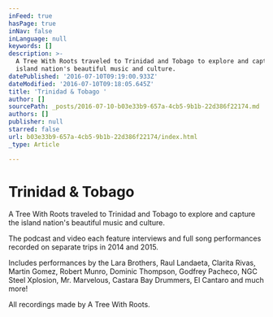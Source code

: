 ```yaml
---
inFeed: true
hasPage: true
inNav: false
inLanguage: null
keywords: []
description: >-
  A Tree With Roots traveled to Trinidad and Tobago to explore and capture the
  island nation's beautiful music and culture.
datePublished: '2016-07-10T09:19:00.933Z'
dateModified: '2016-07-10T09:18:05.645Z'
title: 'Trinidad & Tobago '
author: []
sourcePath: _posts/2016-07-10-b03e33b9-657a-4cb5-9b1b-22d386f22174.md
authors: []
publisher: null
starred: false
url: b03e33b9-657a-4cb5-9b1b-22d386f22174/index.html
_type: Article

---
```

# Trinidad & Tobago 

A Tree With Roots traveled to Trinidad and Tobago to explore and capture the island nation's beautiful music and culture.

The podcast and video each feature interviews and full song performances recorded on separate trips in 2014 and 2015\.

Includes performances by the Lara Brothers, Raul Landaeta, Clarita Rivas, Martin Gomez, Robert Munro, Dominic Thompson, Godfrey Pacheco, NGC Steel Xplosion, Mr. Marvelous, Castara Bay Drummers, El Cantaro and much more!

All recordings made by A Tree With Roots.